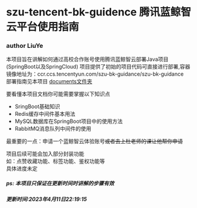 # szu-tencent-bk-guidence 腾讯蓝鲸智云平台使用指南
### author LiuYe  
本项目旨在讲解如何通过高校合作账号使用腾讯蓝鲸智云部署Java项目(SpringBoot以及SpringCloud)
项目提供了初始的项目代码可直接进行部署,容器镜像地址为：ccr.ccs.tencentyun.com/szu-bk-guidance/szu-bk-guidance  
部署指南见本项目 [documents文件夹](https://github.com/LiuYe525/szu-tencent-bk-guidence/tree/master/documents)

要看懂本项目文档你可能需要掌握以下知识点
- SringBoot基础知识
- Redis缓存中间件基本用法
- MySQL数据库在SpringBoot项目中的使用方法
- RabbitMQ消息队列中间件的使用  

最重要的一点：申请一个蓝鲸智云体验账号~~或者去上杜老师的课让他帮你申请~~

项目后续可能会加入部分封装功能  
如：点赞收藏功能、标签功能、鉴权功能等  
具体进度未定

##### ps: 本项目只保证在更新时间时讲解的步骤有效  

##### 更新时间:2023年4月11日22:19:15
